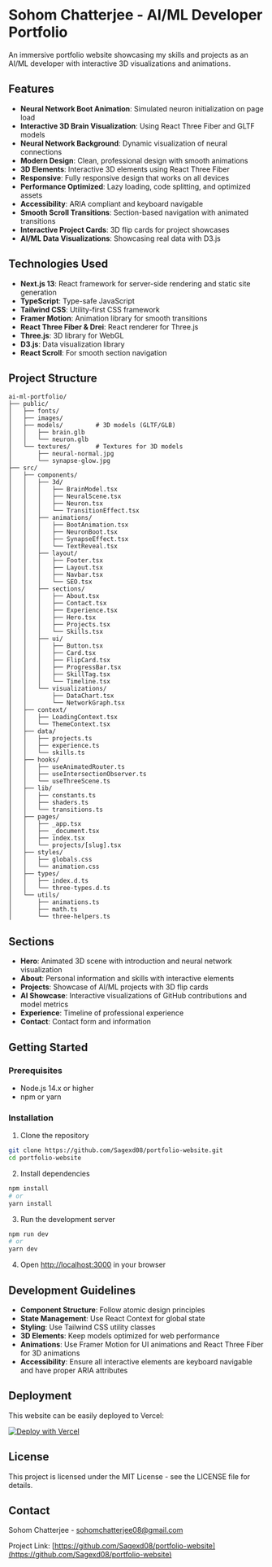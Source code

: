 # Sohom Chatterjee - AI/ML Developer Portfolio

An immersive portfolio website showcasing my skills and projects as an AI/ML developer with interactive 3D visualizations and animations.

## Features

- **Neural Network Boot Animation**: Simulated neuron initialization on page load
- **Interactive 3D Brain Visualization**: Using React Three Fiber and GLTF models
- **Neural Network Background**: Dynamic visualization of neural connections
- **Modern Design**: Clean, professional design with smooth animations
- **3D Elements**: Interactive 3D elements using React Three Fiber
- **Responsive**: Fully responsive design that works on all devices
- **Performance Optimized**: Lazy loading, code splitting, and optimized assets
- **Accessibility**: ARIA compliant and keyboard navigable
- **Smooth Scroll Transitions**: Section-based navigation with animated transitions
- **Interactive Project Cards**: 3D flip cards for project showcases
- **AI/ML Data Visualizations**: Showcasing real data with D3.js

## Technologies Used

- **Next.js 13**: React framework for server-side rendering and static site generation
- **TypeScript**: Type-safe JavaScript
- **Tailwind CSS**: Utility-first CSS framework
- **Framer Motion**: Animation library for smooth transitions
- **React Three Fiber & Drei**: React renderer for Three.js
- **Three.js**: 3D library for WebGL
- **D3.js**: Data visualization library
- **React Scroll**: For smooth section navigation

## Project Structure

```
ai-ml-portfolio/
├── public/
│   ├── fonts/
│   ├── images/
│   ├── models/         # 3D models (GLTF/GLB)
│   │   ├── brain.glb
│   │   └── neuron.glb
│   └── textures/       # Textures for 3D models
│       ├── neural-normal.jpg
│       └── synapse-glow.jpg
├── src/
│   ├── components/
│   │   ├── 3d/
│   │   │   ├── BrainModel.tsx
│   │   │   ├── NeuralScene.tsx
│   │   │   ├── Neuron.tsx
│   │   │   └── TransitionEffect.tsx
│   │   ├── animations/
│   │   │   ├── BootAnimation.tsx
│   │   │   ├── NeuronBoot.tsx
│   │   │   ├── SynapseEffect.tsx
│   │   │   └── TextReveal.tsx
│   │   ├── layout/
│   │   │   ├── Footer.tsx
│   │   │   ├── Layout.tsx
│   │   │   ├── Navbar.tsx
│   │   │   └── SEO.tsx
│   │   ├── sections/
│   │   │   ├── About.tsx
│   │   │   ├── Contact.tsx
│   │   │   ├── Experience.tsx
│   │   │   ├── Hero.tsx
│   │   │   ├── Projects.tsx
│   │   │   └── Skills.tsx
│   │   ├── ui/
│   │   │   ├── Button.tsx
│   │   │   ├── Card.tsx
│   │   │   ├── FlipCard.tsx
│   │   │   ├── ProgressBar.tsx
│   │   │   ├── SkillTag.tsx
│   │   │   └── Timeline.tsx
│   │   └── visualizations/
│   │       ├── DataChart.tsx
│   │       └── NetworkGraph.tsx
│   ├── context/
│   │   ├── LoadingContext.tsx
│   │   └── ThemeContext.tsx
│   ├── data/
│   │   ├── projects.ts
│   │   ├── experience.ts
│   │   └── skills.ts
│   ├── hooks/
│   │   ├── useAnimatedRouter.ts
│   │   ├── useIntersectionObserver.ts
│   │   └── useThreeScene.ts
│   ├── lib/
│   │   ├── constants.ts
│   │   ├── shaders.ts
│   │   └── transitions.ts
│   ├── pages/
│   │   ├── _app.tsx
│   │   ├── _document.tsx
│   │   ├── index.tsx
│   │   └── projects/[slug].tsx
│   ├── styles/
│   │   ├── globals.css
│   │   └── animation.css
│   ├── types/
│   │   ├── index.d.ts
│   │   └── three-types.d.ts
│   └── utils/
│       ├── animations.ts
│       ├── math.ts
│       └── three-helpers.ts
```

## Sections

- **Hero**: Animated 3D scene with introduction and neural network visualization
- **About**: Personal information and skills with interactive elements
- **Projects**: Showcase of AI/ML projects with 3D flip cards
- **AI Showcase**: Interactive visualizations of GitHub contributions and model metrics
- **Experience**: Timeline of professional experience
- **Contact**: Contact form and information

## Getting Started

### Prerequisites

- Node.js 14.x or higher
- npm or yarn

### Installation

1. Clone the repository
```bash
git clone https://github.com/Sagexd08/portfolio-website.git
cd portfolio-website
```

2. Install dependencies
```bash
npm install
# or
yarn install
```

3. Run the development server
```bash
npm run dev
# or
yarn dev
```

4. Open [http://localhost:3000](http://localhost:3000) in your browser

## Development Guidelines

- **Component Structure**: Follow atomic design principles
- **State Management**: Use React Context for global state
- **Styling**: Use Tailwind CSS utility classes
- **3D Elements**: Keep models optimized for web performance
- **Animations**: Use Framer Motion for UI animations and React Three Fiber for 3D animations
- **Accessibility**: Ensure all interactive elements are keyboard navigable and have proper ARIA attributes

## Deployment

This website can be easily deployed to Vercel:

[![Deploy with Vercel](https://vercel.com/button)](https://vercel.com/new/clone?repository-url=https%3A%2F%2Fgithub.com%2FSagexd08%2Fportfolio-website)

## License

This project is licensed under the MIT License - see the LICENSE file for details.

## Contact

Sohom Chatterjee - sohomchatterjee08@gmail.com

Project Link: [https://github.com/Sagexd08/portfolio-website](https://github.com/Sagexd08/portfolio-website)
